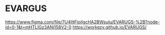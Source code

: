 # EVARGUS
https://www.figma.com/file/7U4IltFioiIgcHA2BWsuIu/EVARUGS-%2B?node-id=0-1&t=mHTLIGz3ANj158V2-0
https://workezy.github.io/EVARUGS/
